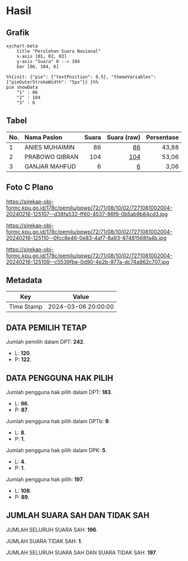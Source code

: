 # Hasil

## Grafik

```mermaid
xychart-beta
    title "Perolehan Suara Nasional"
    x-axis [01, 02, 03]
    y-axis "Suara" 0 --> 104
    bar [86, 104, 6]
```

```mermaid
%%{init: {"pie": {"textPosition": 0.5}, "themeVariables": {"pieOuterStrokeWidth": "5px"}} }%%
pie showData
    "1" : 86
    "2" : 104
    "3" : 6
```

## Tabel

| No. | Nama Paslon    | Suara | Suara (raw) | Persentase |
|:--- |:-------------- | -----:| -----------:| ----------:|
| 1   | ANIES MUHAIMIN | 86    | [86][p-1]   | 43,88      |
| 2   | PRABOWO GIBRAN | 104   | [104][p-2]  | 53,06      |
| 3   | GANJAR MAHFUD  | 6     | [6][p-3]    | 3,06       |


[p-1]: https://github.com/gigit-pemilu/pemilu-2024/blob/main/pilpres/hitung-suara/sub/72-sulawesi-tengah/sub/71-kota-palu/sub/08-mantikulore/sub/1002-tondo/sub/004-tps/sub/paslon-1.txt
[p-2]: https://github.com/gigit-pemilu/pemilu-2024/blob/main/pilpres/hitung-suara/sub/72-sulawesi-tengah/sub/71-kota-palu/sub/08-mantikulore/sub/1002-tondo/sub/004-tps/sub/paslon-2.txt
[p-3]: https://github.com/gigit-pemilu/pemilu-2024/blob/main/pilpres/hitung-suara/sub/72-sulawesi-tengah/sub/71-kota-palu/sub/08-mantikulore/sub/1002-tondo/sub/004-tps/sub/paslon-3.txt

## Foto C Plano

https://sirekap-obj-formc.kpu.go.id/178c/pemilu/ppwp/72/71/08/10/02/7271081002004-20240216-125107--d38fa532-ff60-4537-86f6-0b5ab9b84cd3.jpg

https://sirekap-obj-formc.kpu.go.id/178c/pemilu/ppwp/72/71/08/10/02/7271081002004-20240216-125110--0fcc8e46-0e83-4af7-8a93-87481568fa4b.jpg

https://sirekap-obj-formc.kpu.go.id/178c/pemilu/ppwp/72/71/08/10/02/7271081002004-20240216-125109--c5539fbe-0d90-4e2b-977a-dc74a862c707.jpg


## Metadata

| Key        | Value               |
| ---------- | ------------------- |
| Time Stamp | 2024-03-06 20:00:00 |


## DATA PEMILIH TETAP

Jumlah pemilih dalam DPT: **242**.
 * L: **120**.
 * P: **122**.

## DATA PENGGUNA HAK PILIH

Jumlah pengguna hak pilih dalam DPT: **183**.
 * L: **96**.
 * P: **87**.

Jumlah pengguna hak pilih dalam DPTb: **9**.
 * L: **8**.
 * P: **1**.

Jumlah pengguna hak pilih dalam DPK: **5**.
 * L: **4**.
 * P: **1**.

Jumlah pengguna hak pilih: **197**.
 * L: **108**.
 * P: **89**.

## JUMLAH SUARA SAH DAN TIDAK SAH

JUMLAH SELURUH SUARA SAH: **196**.

JUMLAH SUARA TIDAK SAH: **1**.

JUMLAH SELURUH SUARA SAH DAN SUARA TIDAK SAH: **197**.


